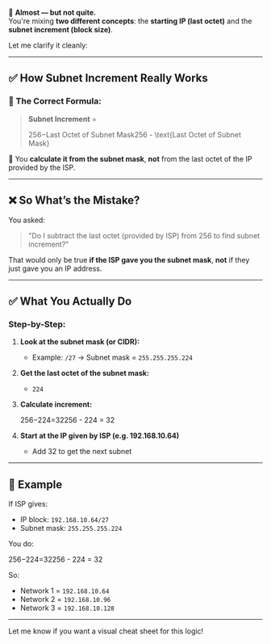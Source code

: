 🛑 **Almost — but not quite.**  
You're mixing **two different concepts**: the **starting IP (last octet)** and the **subnet increment (block size)**.

Let me clarify it cleanly:

---

## ✅ **How Subnet Increment Really Works**

### 🧠 The Correct Formula:

> **Subnet Increment** =
> 
> 256−Last Octet of Subnet Mask256 - \text{Last Octet of Subnet Mask}

🔸 You **calculate it from the subnet mask**, **not** from the last octet of the IP provided by the ISP.

---

## ❌ So What’s the Mistake?

You asked:

> "Do I subtract the last octet (provided by ISP) from 256 to find subnet increment?"

That would only be true **if the ISP gave you the subnet mask**, **not** if they just gave you an IP address.

---

## ✅ What You Actually Do

### Step-by-Step:

1. **Look at the subnet mask (or CIDR):**
    
    - Example: `/27` → Subnet mask = `255.255.255.224`
2. **Get the last octet of the subnet mask:**
    
    - `224`
3. **Calculate increment:**
    
    256−224=32256 - 224 = 32
4. **Start at the IP given by ISP (e.g. 192.168.10.64)**
    
    - Add 32 to get the next subnet

---

## 🧪 Example

If ISP gives:

- IP block: `192.168.10.64/27`
- Subnet mask: `255.255.255.224`

You do:

256−224=32256 - 224 = 32

So:

- Network 1 = `192.168.10.64`
- Network 2 = `192.168.10.96`
- Network 3 = `192.168.10.128`

---

Let me know if you want a visual cheat sheet for this logic!